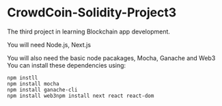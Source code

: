 # CrowdCoin-Solidity-Project3
The third project in learning Blockchain app development.

You will need Node.js, Next.js


You will also need the basic node pacakages, Mocha, Ganache and Web3
You can install these dependencies using:

```
npm instll
npm install mocha
npm install ganache-cli
npm install web3npm install next react react-dom
```
